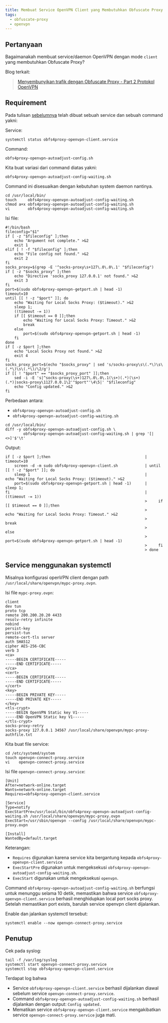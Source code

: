 ```yaml
---
title: Membuat Service OpenVPN Client yang Membutuhkan Obfuscate Proxy
tags:
  - obfuscate-proxy
  - openvpn
---
```


## Pertanyaan

Bagaimanakah membuat service/daemon OpenVPN dengan mode `client` yang membutuhkan Obfuscate Proxy?

Blog terkait:

 > [Menyembunyikan trafik dengan Obfuscate Proxy - Part 2 Protokol OpenVPN][link]

[link]: /blog/2021/06/26/menyembunyikan-trafik-dengan-obfuscate-proxy-part-2-protokol-openvpn/

## Requirement

Pada tulisan [sebelumnya][link] telah dibuat sebuah service dan sebuah command yakni:

Service:

```
systemctl status obfs4proxy-openvpn-client.service
```

Command:

```
obfs4proxy-openvpn-autoadjust-config.sh
```

Kita buat variasi dari command diatas yakni:

```
obfs4proxy-openvpn-autoadjust-config-waiting.sh
```

Command ini disesuaikan dengan kebutuhan system daemon nantinya.

```
cd /usr/local/bin/
touch     obfs4proxy-openvpn-autoadjust-config-waiting.sh
chmod a+x obfs4proxy-openvpn-autoadjust-config-waiting.sh
vi        obfs4proxy-openvpn-autoadjust-config-waiting.sh
```

Isi file:

```
#!/bin/bash
fileconfig="$1"
if [ -z "$fileconfig" ];then
    echo "Argument not complete." >&2
    exit 1
elif [ ! -f "$fileconfig" ];then
    echo "File config not found." >&2
    exit 2
fi
socks_proxy=$(grep -E '^socks-proxy\s+127\.0\.0\.1' "$fileconfig")
if [ -z "$socks_proxy" ];then
    echo "Directive 'socks_proxy 127.0.0.1' not found." >&2
    exit 3
fi
port=$(sudo obfs4proxy-openvpn-getport.sh | head -1)
timeout=10
until [[ ! -z "$port" ]]; do
    echo "Waiting for Local Socks Proxy: ($timeout)." >&2
    sleep 1;
    ((timeout -= 1))
    if [[ $timeout == 0 ]];then
        echo "Waiting for Local Socks Proxy: Timeout." >&2
        break
    else
        port=$(sudo obfs4proxy-openvpn-getport.sh | head -1)
    fi
done
if [ -z $port ];then
    echo "Local Socks Proxy not found." >&2
    exit 4
fi
socks_proxy_port=$(echo "$socks_proxy" | sed 's/socks-proxy\s\(.*\)\s\(.*\)\s\(.*\)/\2/g')
if [[ ! "$port" == "$socks_proxy_port" ]];then
    sed -i -E 's|^socks-proxy(\s+)127\.0\.0\.1(\s+)(.*)(\s+)(.*)|socks-proxy\1127.0.0.1\2'"$port"'\4\5|' "$fileconfig"
    echo "Config updated." >&2
fi
```

Perbedaan antara:

 - `obfs4proxy-openvpn-autoadjust-config.sh`
 - `obfs4proxy-openvpn-autoadjust-config-waiting.sh`

```
cd /usr/local/bin/
diff -y obfs4proxy-openvpn-autoadjust-config.sh \
        obfs4proxy-openvpn-autoadjust-config-waiting.sh | grep '[|<>]'$'\t'
```

Output:

```
if [ -z $port ];then                                          | timeout=10
    screen -d -m sudo obfs4proxy-openvpn-client.sh            | until [[ ! -z "$port" ]]; do
    sleep 1                                                   |     echo "Waiting for Local Socks Proxy: ($timeout)." >&2
    port=$(sudo obfs4proxy-openvpn-getport.sh | head -1)      |     sleep 1;
fi                                                            |     ((timeout -= 1))
                                                              >     if [[ $timeout == 0 ]];then
                                                              >         echo "Waiting for Local Socks Proxy: Timeout." >&2
                                                              >         break
                                                              >     else
                                                              >         port=$(sudo obfs4proxy-openvpn-getport.sh | head -1)
                                                              >     fi
                                                              > done
```

## Service menggunakan systemctl

Misalnya konfigurasi openVPN client dengan path `/usr/local/share/openvpn/mypc-proxy.ovpn`.

Isi file `mypc-proxy.ovpn`:

```
client
dev tun
proto tcp
remote 200.200.20.20 4433
resolv-retry infinite
nobind
persist-key
persist-tun
remote-cert-tls server
auth SHA512
cipher AES-256-CBC
verb 3
<ca>
-----BEGIN CERTIFICATE-----
-----END CERTIFICATE-----
</ca>
<cert>
-----BEGIN CERTIFICATE-----
-----END CERTIFICATE-----
</cert>
<key>
-----BEGIN PRIVATE KEY-----
-----END PRIVATE KEY-----
</key>
<tls-crypt>
-----BEGIN OpenVPN Static key V1-----
-----END OpenVPN Static key V1-----
</tls-crypt>
socks-proxy-retry
socks-proxy 127.0.0.1 34567 /usr/local/share/openvpn/mypc-proxy-authfile.txt
```

Kita buat file service:

```
cd /etc/systemd/system
touch openvpn-connect-proxy.service
vi    openvpn-connect-proxy.service
```

Isi file `openvpn-connect-proxy.service`:

```
[Unit]
After=network-online.target
Wants=network-online.target
Requires=obfs4proxy-openvpn-client.service

[Service]
Type=notify
ExecStartPre=/usr/local/bin/obfs4proxy-openvpn-autoadjust-config-waiting.sh /usr/local/share/openvpn/mypc-proxy.ovpn
ExecStart=/usr/sbin/openvpn --config /usr/local/share/openvpn/mypc-proxy.ovpn

[Install]
WantedBy=default.target
```

Keterangan:

 - `Requires` digunakan karena service kita bergantung kepada `obfs4proxy-openvpn-client.service`
 - `ExecStartPre` digunakan untuk mengeksekusi `obfs4proxy-openvpn-autoadjust-config-waiting.sh`.
 - `ExecStart` digunakan untuk mengeksekusi `openvpn`.

Command `obfs4proxy-openvpn-autoadjust-config-waiting.sh` berfungsi untuk
menunggu selama 10 detik, memastikan bahwa service `obfs4proxy-openvpn-client.service`
berhasil menghidupkan local port socks proxy. Setelah memastikan port exists, barulah service
openvpn client dijalankan.

Enable dan jalankan systemctl tersebut:

```
systemctl enable --now openvpn-connect-proxy.service
```

## Penutup

Cek pada syslog:

```
tail -f /var/log/syslog
systemctl start openvpn-connect-proxy.service
systemctl stop obfs4proxy-openvpn-client.service
```

Terdapat log bahwa

 - Service `obfs4proxy-openvpn-client.service` berhasil dijalankan diawal sebelum service `openvpn-connect-proxy.service`.
 - Command `obfs4proxy-openvpn-autoadjust-config-waiting.sh` berhasil dijalankan dengan output: `Config updated.`
 - Mematikan service `obfs4proxy-openvpn-client.service` mengakibatkan service `openvpn-connect-proxy.service` juga mati.
